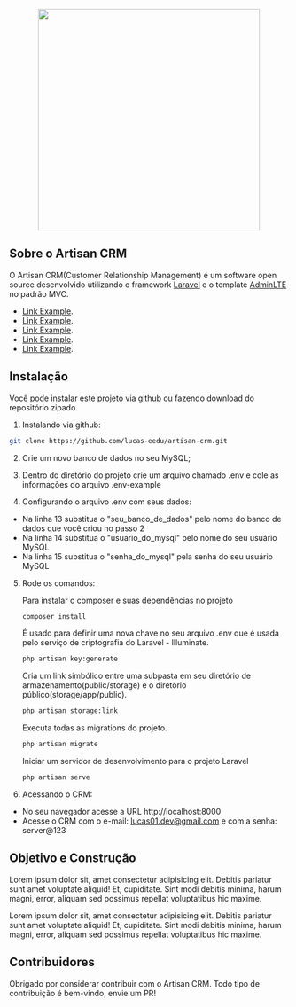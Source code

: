 <p align="center"><a href="https://laravel.com" target="_blank"><img src="https://raw.githubusercontent.com/laravel/art/master/logo-lockup/5%20SVG/2%20CMYK/1%20Full%20Color/laravel-logolockup-cmyk-red.svg" width="400"></a></p>

## Sobre o Artisan CRM

O Artisan CRM(Customer Relationship Management) é um software open source desenvolvido utilizando o framework [Laravel](https://laravel.com/) e o template [AdminLTE](https://adminlte.io/) no padrão MVC.

- [Link Example](https://laravel.com/).
- [Link Example](https://laravel.com/).
- [Link Example](https://laravel.com/).
- [Link Example](https://laravel.com/).
- [Link Example](https://laravel.com/).

## Instalação
Você pode instalar este projeto via github ou fazendo download do repositório zipado.

1. Instalando via github:

```bash
git clone https://github.com/lucas-eedu/artisan-crm.git
```

2. Crie um novo banco de dados no seu MySQL;

3. Dentro do diretório do projeto crie um arquivo chamado .env e cole as informações do arquivo .env-example

4. Configurando o arquivo .env com seus dados:
- Na linha 13 substitua o "seu_banco_de_dados" pelo nome do banco de dados que você criou no passo 2
- Na linha 14 substitua o "usuario_do_mysql" pelo nome do seu usuário MySQL
- Na linha 15 substitua o "senha_do_mysql" pela senha do seu usuário MySQL

5. Rode os comandos:

    Para instalar o composer e suas dependências no projeto
    ```bash
    composer install
    ```

    É usado para definir uma nova chave no seu arquivo .env que é usada pelo serviço de criptografia do Laravel - Illuminate. 
    ```bash
    php artisan key:generate
    ```

    Cria um link simbólico entre uma subpasta em seu diretório de armazenamento(public/storage) e o diretório público(storage/app/public).
    ```bash
    php artisan storage:link
    ```

    Executa todas as migrations do projeto.
    ```bash
    php artisan migrate
    ```

    Iniciar um servidor de desenvolvimento para o projeto Laravel
    ```bash
    php artisan serve
    ```

6. Acessando o CRM:
- No seu navegador acesse a URL http://localhost:8000
- Acesse o CRM com o e-mail: lucas01.dev@gmail.com e com a senha: server@123

## Objetivo e Construção

Lorem ipsum dolor sit, amet consectetur adipisicing elit. Debitis pariatur sunt amet voluptate aliquid! Et, cupiditate. Sint modi debitis minima, harum magni, error, aliquam sed possimus repellat voluptatibus hic maxime.

Lorem ipsum dolor sit, amet consectetur adipisicing elit. Debitis pariatur sunt amet voluptate aliquid! Et, cupiditate. Sint modi debitis minima, harum magni, error, aliquam sed possimus repellat voluptatibus hic maxime.

## Contribuidores

Obrigado por considerar contribuir com o Artisan CRM. Todo tipo de contribuição é bem-vindo, envie um PR!

